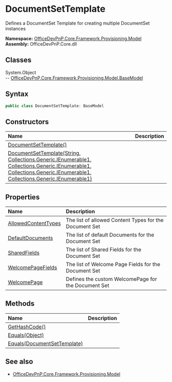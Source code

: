 # DocumentSetTemplate
Defines a DocumentSet Template for creating multiple DocumentSet instances  

**Namespace:** [OfficeDevPnP.Core.Framework.Provisioning.Model](OfficeDevPnP.Core.Framework.Provisioning.Model.md)  
**Assembly:** OfficeDevPnP.Core.dll  
## Classes
System.Object  
-- [OfficeDevPnP.Core.Framework.Provisioning.Model.BaseModel](OfficeDevPnP.Core.Framework.Provisioning.Model.BaseModel.md)
## Syntax
```C#
public class DocumentSetTemplate: BaseModel
```
## Constructors
|**Name**|**Description**|
|:-----|:-----|
| [DocumentSetTemplate()](DocumentSetTemplateconstructor1details.md) | 
| [DocumentSetTemplate(String, Collections.Generic.IEnumerable1<String>, Collections.Generic.IEnumerable1<DefaultDocument>, Collections.Generic.IEnumerable1<Guid>, Collections.Generic.IEnumerable1<Guid>)](DocumentSetTemplateconstructor1details.md) | 
## Properties
|**Name**|**Description**|
|:-----|:-----|
| [AllowedContentTypes](DocumentSetTemplate.AllowedContentTypes.md) | The list of allowed Content Types for the Document Set
| [DefaultDocuments](DocumentSetTemplate.DefaultDocuments.md) | The list of default Documents for the Document Set
| [SharedFields](DocumentSetTemplate.SharedFields.md) | The list of Shared Fields for the Document Set
| [WelcomePageFields](DocumentSetTemplate.WelcomePageFields.md) | The list of Welcome Page Fields for the Document Set
| [WelcomePage](DocumentSetTemplate.WelcomePage.md) | Defines the custom WelcomePage for the Document Set
## Methods
|**Name**|**Description**|
|:-----|:-----|
| [GetHashCode()](DocumentSetTemplateGetHashCode.md) | 
| [Equals(Object)](DocumentSetTemplateEqualsObject.md) | 
| [Equals(DocumentSetTemplate)](DocumentSetTemplateEqualsDocumentSetTemplate.md) | 
## See also
- [OfficeDevPnP.Core.Framework.Provisioning.Model](OfficeDevPnP.Core.Framework.Provisioning.Model.md)
